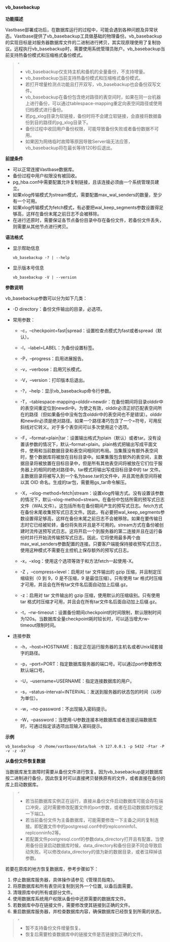 #### vb_basebackup

**功能描述**

Vastbase部署成功后，在数据库运行的过程中，可能会遇到各种问题及异常状态。Vastbase提供了vb_basebackup工具做基础的物理备份。vb_basebackup的实现目标是对服务器数据库文件的二进制进行拷贝，其实现原理使用了复制协议。远程执行vb_basebackup时，需要使用系统管理员账户。vb_basebackup当前支持热备份模式和压缩格式备份模式。

> <div align="left"><img src="image/image1.png" style="zoom:25%")</div>   
>
> - vb_basebackup仅支持主机和备机的全量备份，不支持增量。
> - vb_basebackup当前支持热备份模式和压缩格式备份模式。
> - 若打开增量检测点功能且打开双写，vb_basebackup也会备份双写文件。
> - vb_basebackup在备份包含绝对路径的表空间时，如果在同一台机器上进行备份，可以通过tablespace-mapping重定向表空间路径或使用归档模式进行备份。
> - 若pg_xlog目录为软链接，备份时将不会建立软链接，会直接将数据备份到目的路径的pg_xlog目录下。
> - 备份过程中收回用户备份权限，可能导致备份失败或者备份数据不可用。
> - 如果因为网络临时故障等原因导致Server端无法应答，vb_basebackup将在最长等待120秒后退出。

**前提条件**

- 可以正常连接Vastbase数据库。
- 备份过程中用户权限没有被回收。
- pg_hba.conf中需要配置允许复制链接，且该连接必须由一个系统管理员建立。
- 如果xlog传输模式为stream模式，需要配置max_wal_senders的数量，至少有一个可用。
- 如果xlog传输模式为fetch模式，有必要把wal_keep_segments参数设置得足够高，这样在备份末尾之前日志不会被移除。
- 在进行还原时，需要保证各节点备份目录中存在备份文件，若备份文件丢失，则需要从其他节点进行拷贝。

**语法格式**

- 显示帮助信息

  ```
  vb_basebackup -? | --help
  ```

- 显示版本号信息

  ```
  vb_basebackup -V | --version
  ```

**参数说明**

vb_basebackup参数可以分为如下几类：

- -D directory：备份文件输出的目录，必选项。

- 常用参数：

  - -c，–checkpoint=fast|spread：设置检查点模式为fast或者spread（默认）。

  - -l，–label=LABEL：为备份设置标签。

  - -P，–progress：启用进展报告。

  - -v，–verbose：启用冗长模式。

  - -V，–version：打印版本后退出。

  - -?，–help：显示vb_basebackup命令行参数。

  - -T，–tablespace-mapping=olddir=newdir：在备份期间将目录olddir中的表空间重定位到newdir中。为使之有效，olddir必须正好匹配表空间所在的路径（但如果备份中没有包含olddir中的表空间也不是错误）。olddir和newdir必须是绝对路径。如果一个路径凑巧包含了一个=符号，可用反斜线对它转义。对于多个表空间可以多次使用这个选项。

  - -F，–format=plain|tar：设置输出格式为plain（默认）或者tar。没有设置该参数的情况下，默认–format=plain。plain格式把输出写成平面文件，使用和当前数据目录和表空间相同的布局。当集簇没有额外表空间时，整个数据库将被放在目标目录中。如果集簇包含额外的表空间，主数据目录将被放置在目标目录中，但是所有其他表空间将被放在它们位于服务器上的相同的绝对路径中。tar模式将输出写成目标目录中的 tar 文件。主数据目录将被写入到一个名为base.tar的文件中，并且其他表空间将被以其 OID 命名。生成的tar包，需要用gs_tar命令解压。

  - -X，–xlog-method=fetch|stream：设置xlog传输方式。没有设置该参数的情况下，默认–xlog-method=stream。在备份中包括所需的预写式日志文件（WAL文件）。这包括所有在备份期间产生的预写式日志。fetch方式在备份末尾收集预写式日志文件。因此，有必要把wal_keep_segments参数设置得足够高，这样在备份末尾之前日志不会被移除。如果在要传输日志时它已经被轮转，备份将失败并且是不可用的。stream方式在备份被创建时流传送预写式日志。这将开启一个到服务器的第二连接并且在运行备份时并行开始流传输预写式日志。因此，它将使用最多两个由max_wal_senders参数配置的连接。只要客户端能保持接收预写式日志，使用这种模式不需要在主控机上保存额外的预写式日志。

  - -x，–xlog：使用这个选项等效于和方法fetch一起使用-X。

  - -Z ，–compress=level：启用对 tar 文件输出的 gzip 压缩，并且制定压缩级别（0 到 9，0 是不压缩，9 是最佳压缩）。只有使用 tar 格式时压缩才可用，并且会在所有tar文件名后面自动加上后缀.gz。

  - -z：启用对 tar 文件输出的 gzip 压缩，使用默认的压缩级别。只有使用 tar 格式时压缩才可用，并且会在所有tar文件名后面自动加上后缀.gz。

  - -t，–rw-timeout：设置备份期间checkpoint的时间限制，默认限制时间为120s。当数据库全量checkpoint耗时较长时，可以适当增大rw-timeout限制时间。

- 连接参数

  - -h，–host=HOSTNAME：指定正在运行服务器的主机名或者Unix域套接字的路径。

  - -p，–port=PORT：指定数据库服务器的端口号。可以通过port参数修改默认端口号。

  - -U，–username=USERNAME：指定连接数据库的用户。

  - -s，–status-interval=INTERVAL：发送到服务器的状态包的时间（以秒为单位）。

  - -w，–no-password：不出现输入密码提示。

  - -W，–password：当使用-U参数连接本地数据库或者连接远端数据库时，可通过指定该选项出现输入密码提示。

**示例**

```
vb_basebackup -D /home/vastbase/data/bak -h 127.0.0.1 -p 5432 -Ftar -P -v -z -Xf
```

**从备份文件恢复数据**

当数据库发生故障时需要从备份文件进行恢复。因为vb_basebackup是对数据库按二进制进行备份，因此恢复时可以直接拷贝替换原有的文件，或者直接在备份的库上启动数据库。

> <div align="left"><img src="image/image1.png" style="zoom:25%")</div>
>
> - 若当前数据库实例正在运行，直接从备份文件启动数据库可能会存在端口冲突，这时需要修改配置文件的port参数，或者在启动数据库时指定一下端口。
> - 若当前备份文件为主备数据库，可能需要修改一下主备之间的复制连接。即配置文件中的postgresql.conf中的replconninfo1、replconninfo2等。
> - 若配置文件postgresql.conf的参数data_directory打开且有配置，当使用备份目录启动数据库时候，data_directory和备份目录不同会导致启动失败。可以修改data_directory的值为新的数据目录，或者注释掉该参数。

若要在原库的地方恢复数据库，参考步骤如下：

1. 停止数据库服务器，具体操作请参见《管理员指南》。
2. 将原数据库和所有表空间复制到另外一个位置, 以备后面需要。
3. 清理原库中的所有或部分文件。
4. 使用数据库系统用户权限从备份中还原需要的数据库文件。
5. 若数据库中存在链接文件，需要修改使其链接到正确的文件。
6. 重启数据库服务器，并检查数据库内容，确保数据库已经恢复到所需的状态。

> <div align="left"><img src="image/image1.png" style="zoom:25%")</div>   
>
> - 暂不支持备份文件增量恢复。
> - 恢复后需要检查数据库中的链接文件是否链接到正确的文件。